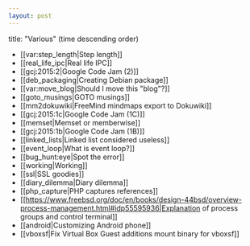 ```yaml
---
layout: post
---
```


title: "Various"
(time descending order)

  * [[var:step_length|Step length]]
  * [[real_life_ipc|Real life IPC]]
  * [[gcj:2015:2|Google Code Jam (2)]]
  * [[deb_packaging|Creating Debian package]]
  * [[var:move_blog|Should I move this "blog"?]]
  * [[goto_musings|GOTO musings]]
  * [[mm2dokuwiki|FreeMind mindmaps export to Dokuwiki]]
  * [[gcj:2015:1c|Google Code Jam (1C)]]
  * [[memset|Memset or memberwise]]
  * [[gcj:2015:1b|Google Code Jam (1B)]]
  * [[linked_lists|Linked list considered useless]]
  * [[event_loop|What is event loop?]]
  * [[bug_hunt:eye|Spot the error]]
  * [[working|Working]]
  * [[ssl|SSL goodies]]
  * [[diary_dilemma|Diary dilemma]]
  * [[php_capture|PHP captures references]]
  * [[https://www.freebsd.org/doc/en/books/design-44bsd/overview-process-management.html#idp55595936|Explanation of process groups and control terminal]]
  * [[android|Customizing Android phone]]
  * [[vboxsf|Fix Virtual Box Guest additions mount binary for vboxsf]]
